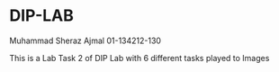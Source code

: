 # DIP-LAB
Muhammad Sheraz Ajmal
01-134212-130

This is a Lab Task 2 of DIP Lab with 6 different tasks played to Images
